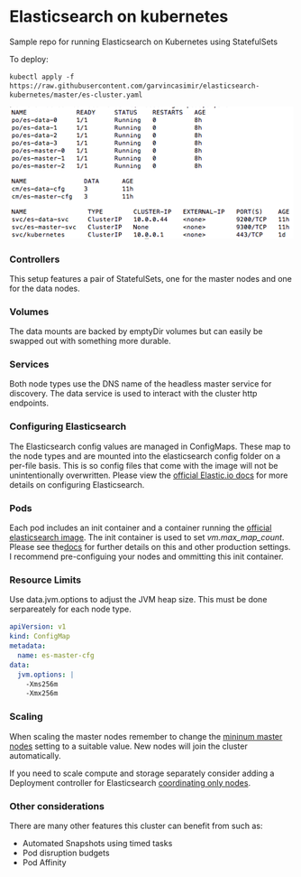 # Elasticsearch on kubernetes
Sample repo for running Elasticsearch on Kubernetes using StatefulSets

To deploy:
```
kubectl apply -f https://raw.githubusercontent.com/garvincasimir/elasticsearch-kubernetes/master/es-cluster.yaml
```
![Cluster Output](cluster.png)

 ### Controllers
This setup features a pair of StatefulSets, one for the master nodes and one for the data nodes. 

### Volumes
The data mounts are backed by emptyDir volumes but can easily be swapped out with something more durable.

### Services
Both node types use the DNS name of the headless master service for discovery. The data service is used to interact with the cluster http endpoints.

### Configuring Elasticsearch
The Elasticsearch config values are managed in ConfigMaps. These map to the node types and are mounted into the elasticsearch config folder on a per-file basis. This is so config files that come with the image will not be unintentionally overwritten. Please view the [official Elastic.io docs](https://www.elastic.co/guide/en/elasticsearch/reference/current/settings.html) for more details on configuring Elasticsearch.

### Pods
Each pod includes an init container and a container running the [official elasticsearch image](https://www.docker.elastic.co). The init container is used to set *vm.max_map_count*. Please see the[docs](https://www.elastic.co/guide/en/elasticsearch/reference/current/docker.html#docker-cli-run-prod-mode) for further details on this and other production settings. I recommend pre-configuing your nodes and ommitting this init container. 

### Resource Limits
Use data.jvm.options to adjust the JVM heap size. This must be done serpareately for each node type.

```yaml
apiVersion: v1
kind: ConfigMap
metadata:
  name: es-master-cfg
data:
  jvm.options: |
    -Xms256m
    -Xmx256m
```

### Scaling
When scaling the master nodes remember to change the [mininum master nodes](https://www.elastic.co/guide/en/elasticsearch/guide/1.x/_important_configuration_changes.html#_minimum_master_nodes) setting to a suitable value. New nodes will join the cluster automatically. 

If you need to scale compute and storage separately consider adding a Deployment controller for Elasticsearch [coordinating only nodes](https://www.elastic.co/guide/en/elasticsearch/reference/current/modules-node.html#coordinating-only-node).

### Other considerations
There are many other features this cluster can benefit from such as:
  * Automated Snapshots using timed tasks
  *  Pod disruption budgets
  *  Pod Affinity